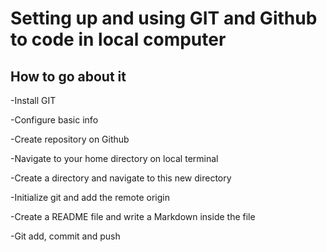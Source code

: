 # Setting up and using GIT and Github to code in local computer

## How to go about it

-Install GIT

-Configure basic info

-Create repository on Github

-Navigate to your home directory on local terminal

-Create a directory and navigate to this new directory

-Initialize git and add the remote origin

-Create a README file and write a Markdown inside the file

-Git add, commit and push
